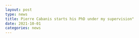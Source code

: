 ```yaml
---
layout: post
type: news
title: Pierre Cabanis starts his PhD under my supervision"
date: 2021-10-01
categories: news
---
```

